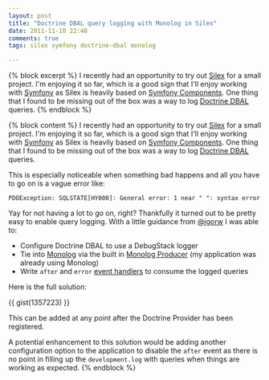 ```yaml
---
layout: post
title: "Doctrine DBAL query logging with Monolog in Silex"
date: 2011-11-10 22:48
comments: true
tags: silex symfony doctrine-dbal monolog

---
```

{% block excerpt %}
I recently had an opportunity to try out [Silex](http://silex.sensiolabs.org)  for a small project. I'm enjoying it so far, which is a good sign that I'll enjoy working with [Symfony](http://symfony.com) as Silex is heavily based on [Symfony Components](https://github.com/symfony/symfony/tree/master/src/Symfony/Component). One thing that I found to be missing out of the box was a way to log [Doctrine DBAL](http://www.doctrine-project.org/projects/dbal) queries.
{% endblock %}

{% block content %}
I recently had an opportunity to try out [Silex](http://silex.sensiolabs.org)  for a small project. I'm enjoying it so far, which is a good sign that I'll enjoy working with [Symfony](http://symfony.com) as Silex is heavily based on [Symfony Components](https://github.com/symfony/symfony/tree/master/src/Symfony/Component). One thing that I found to be missing out of the box was a way to log [Doctrine DBAL](http://www.doctrine-project.org/projects/dbal) queries.

This is especially noticeable when something bad happens and all you have to go on is a vague error like:

    PDOException: SQLSTATE[HY000]: General error: 1 near " ": syntax error

Yay for not having a lot to go on, right? Thankfully it turned out to be pretty easy to enable query logging. With a little guidance from [@igorw](https://github.com/igorw) I was able to:

 * Configure Doctrine DBAL to use a DebugStack logger
 * Tie into [Monolog](https://github.com/Seldaek/monolog) via the built in [Monolog Producer](http://silex.sensiolabs.org/doc/providers/monolog.html) (my application was already using Monolog)
 * Write `after` and `error` [event handlers](http://silex.sensiolabs.org/doc/usage.html#before-and-after-filters) to consume the logged queries

Here is the full solution:

{{ gist(1357223) }}

This can be added at any point after the Doctrine Provider has been registered.

A potential enhancement to this solution would be adding another configuration option to the application to disable the `after` event as there is no point in filling up the `development.log` with queries when things are working as expected.
{% endblock %}
